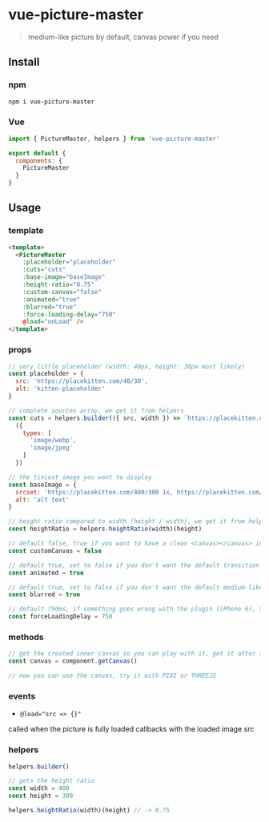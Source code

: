 # vue-picture-master

> medium-like picture by default, canvas power if you need

## Install

### npm

```sh
npm i vue-picture-master
```

### Vue

```js
import { PictureMaster, helpers } from 'vue-picture-master'

export default {
  components: {
    PictureMaster
  }
}
```

## Usage

### template

```html
<template>
  <PictureMaster
    :placeholder="placeholder"
    :cuts="cuts"
    :base-image="baseImage"
    :height-ratio="0.75"
    :custom-canvas="false"
    :animated="true"
    :blurred="true"
    :force-loading-delay="750"
    @load="onLoad" />
</template>
```

### props

```js
// very little placeholder (width: 40px, height: 30px most likely)
const placeholder = {
  src: 'https://placekitten.com/40/30',
  alt: 'kitten-placeholder'
}

// complete sources array, we get it from helpers
const cuts = helpers.builder(({ src, width }) => `https://placekitten.com/${width}/${Math.round(width * 0.75)}`)
  ({
    types: [
      'image/webp',
      'image/jpeg'
    ]
  })

// the tiniest image you want to display
const baseImage = {
  srcset: 'https://placekitten.com/400/300 1x, https://placekitten.com/800/600 2x,',
  alt: 'alt text'
}

// height ratio compared to width (height / width), we get it from helpers
const heightRatio = helpers.heightRatio(width)(height)

// default false, true if you want to have a clean <canvas></canvas> instead of the tiny placeholder
const customCanvas = false

// default true, set to false if you don't want the default transition time
const animated = true

// default true, set to false if you don't want the default medium-like blur-out animation
const blurred = true

// default 750ms, if something goes wrong with the plugin (iPhone 6), this forces the image load after some time
const forceLoadingDelay = 750
```

### methods

```js
// get the created inner canvas so you can play with it, get it after the component mount
const canvas = component.getCanvas()

// now you can use the canvas, try it with PIXI or THREEJS
```

### events

- `@load="src => {}"`

called when the picture is fully loaded
callbacks with the loaded image src

### helpers

```js
helpers.builder()

// gets the height ratio
const width = 400
const height = 300

helpers.heightRatio(width)(height) // -> 0.75
```
